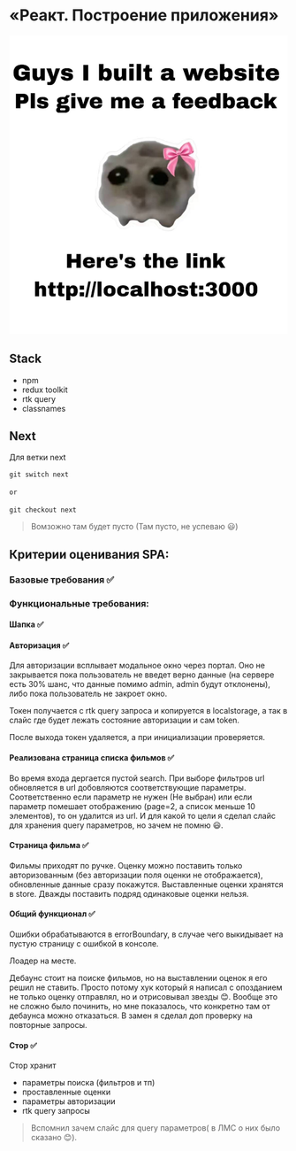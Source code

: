 # «Реакт. Построение приложения»

![alt text](image.png)

## Stack

- npm
- redux toolkit
- rtk query
- classnames

## Next

Для ветки next

```git
git switch next

or

git checkout next
```

> Вомзожно там будет пусто (Там пусто, не успеваю 😃)

## Критерии оценивания SPA:

### Базовые требования ✅

### Функциональные требования:

#### Шапка ✅

#### Авторизация ✅

Для авторизации всплывает модальное окно через портал. Оно не закрывается пока пользователь не введет верно данные (на сервере есть 30% шанс, что данные помимо admin, admin будут отклонены), либо пока пользователь не закроет окно. 

Токен получается с rtk query запроса и копируется в localstorage, а так в слайс где будет лежать состояние авторизации и сам token.

После выхода токен удаляется, а при инициализации проверяется.

#### Реализована страница списка фильмов ✅

Во время входа дергается пустой search. При выборе фильтров url обновляется в url добовляются соответствующие параметры. Соответственно если параметр не нужен (Не выбран) или если параметр помешает отображению (page=2, а список меньше 10 элементов), то он удалится из url. И для какой то цели я сделал слайс для хранения query параметров, но зачем не помню 😃.

#### Страница фильма ✅

Фильмы приходят по ручке. Оценку можно поставить только авторизованным (без авторизации поля оценки не отображается), обновленные данные сразу покажутся. Выставленные оценки хранятся в store. Дважды поставить подряд одинаковые оценки нельзя. 

#### Общий функционал ✅

Ошибки обрабатываются в errorBoundary, в случае чего выкидывает на пустую страницу с ошибкой в консоле.

Лоадер на месте.

Дебаунс стоит на поиске фильмов, но на выставлении оценок я его решил не ставить. Просто потому хук который я написал с опозданием не только оценку отправлял, но и отрисовывал звезды 😊. Вообще это не сложно было починить, но мне показалось, что конкретно там от дебаунса можно отказаться. В замен я сделал доп проверку на повторные запросы.

#### Стор ✅

Стор хранит 

- параметры поиска (фильтров и тп)
- проставленные оценки
- параметры авторизации
- rtk query запросы

> Вспомнил зачем слайс для query параметров( в ЛМС о них было сказано 😊).